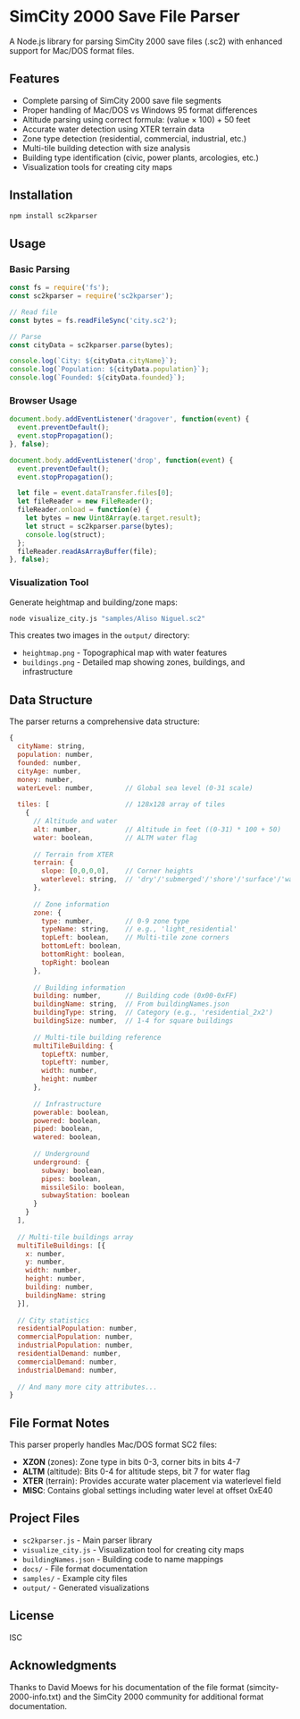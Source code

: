 # SimCity 2000 Save File Parser

A Node.js library for parsing SimCity 2000 save files (.sc2) with enhanced support for Mac/DOS format files.

## Features

- Complete parsing of SimCity 2000 save file segments
- Proper handling of Mac/DOS vs Windows 95 format differences
- Altitude parsing using correct formula: (value × 100) + 50 feet
- Accurate water detection using XTER terrain data
- Zone type detection (residential, commercial, industrial, etc.)
- Multi-tile building detection with size analysis
- Building type identification (civic, power plants, arcologies, etc.)
- Visualization tools for creating city maps

## Installation

```bash
npm install sc2kparser
```

## Usage

### Basic Parsing

```javascript
const fs = require('fs');
const sc2kparser = require('sc2kparser');

// Read file
const bytes = fs.readFileSync('city.sc2');

// Parse
const cityData = sc2kparser.parse(bytes);

console.log(`City: ${cityData.cityName}`);
console.log(`Population: ${cityData.population}`);
console.log(`Founded: ${cityData.founded}`);
```

### Browser Usage

```javascript
document.body.addEventListener('dragover', function(event) {
  event.preventDefault();
  event.stopPropagation();
}, false);

document.body.addEventListener('drop', function(event) {
  event.preventDefault();
  event.stopPropagation();

  let file = event.dataTransfer.files[0];
  let fileReader = new FileReader();
  fileReader.onload = function(e) {
    let bytes = new Uint8Array(e.target.result);
    let struct = sc2kparser.parse(bytes);
    console.log(struct);
  };
  fileReader.readAsArrayBuffer(file);
}, false);
```

### Visualization Tool

Generate heightmap and building/zone maps:

```bash
node visualize_city.js "samples/Aliso Niguel.sc2"
```

This creates two images in the `output/` directory:
- `heightmap.png` - Topographical map with water features
- `buildings.png` - Detailed map showing zones, buildings, and infrastructure

## Data Structure

The parser returns a comprehensive data structure:

```javascript
{
  cityName: string,
  population: number,
  founded: number,
  cityAge: number,
  money: number,
  waterLevel: number,        // Global sea level (0-31 scale)
  
  tiles: [                   // 128x128 array of tiles
    {
      // Altitude and water
      alt: number,           // Altitude in feet ((0-31) * 100 + 50)
      water: boolean,        // ALTM water flag
      
      // Terrain from XTER
      terrain: {
        slope: [0,0,0,0],    // Corner heights
        waterlevel: string,  // 'dry'/'submerged'/'shore'/'surface'/'waterfall'
      },
      
      // Zone information
      zone: {
        type: number,        // 0-9 zone type
        typeName: string,    // e.g., 'light_residential'
        topLeft: boolean,    // Multi-tile zone corners
        bottomLeft: boolean,
        bottomRight: boolean,
        topRight: boolean
      },
      
      // Building information
      building: number,      // Building code (0x00-0xFF)
      buildingName: string,  // From buildingNames.json
      buildingType: string,  // Category (e.g., 'residential_2x2')
      buildingSize: number,  // 1-4 for square buildings
      
      // Multi-tile building reference
      multiTileBuilding: {
        topLeftX: number,
        topLeftY: number,
        width: number,
        height: number
      },
      
      // Infrastructure
      powerable: boolean,
      powered: boolean,
      piped: boolean,
      watered: boolean,
      
      // Underground
      underground: {
        subway: boolean,
        pipes: boolean,
        missileSilo: boolean,
        subwayStation: boolean
      }
    }
  ],
  
  // Multi-tile buildings array
  multiTileBuildings: [{
    x: number,
    y: number,
    width: number,
    height: number,
    building: number,
    buildingName: string
  }],
  
  // City statistics
  residentialPopulation: number,
  commercialPopulation: number,
  industrialPopulation: number,
  residentialDemand: number,
  commercialDemand: number,
  industrialDemand: number,
  
  // And many more city attributes...
}
```

## File Format Notes

This parser properly handles Mac/DOS format SC2 files:

- **XZON** (zones): Zone type in bits 0-3, corner bits in bits 4-7
- **ALTM** (altitude): Bits 0-4 for altitude steps, bit 7 for water flag
- **XTER** (terrain): Provides accurate water placement via waterlevel field
- **MISC**: Contains global settings including water level at offset 0xE40

## Project Files

- `sc2kparser.js` - Main parser library
- `visualize_city.js` - Visualization tool for creating city maps
- `buildingNames.json` - Building code to name mappings
- `docs/` - File format documentation
- `samples/` - Example city files
- `output/` - Generated visualizations

## License

ISC

## Acknowledgments

Thanks to David Moews for his documentation of the file format (simcity-2000-info.txt) and the SimCity 2000 community for additional format documentation.